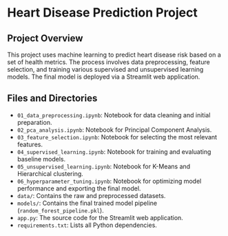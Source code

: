 # Heart Disease Prediction Project

## Project Overview
This project uses machine learning to predict heart disease risk based on a set of health metrics. The process involves data preprocessing, feature selection, and training various supervised and unsupervised learning models. The final model is deployed via a Streamlit web application.

## Files and Directories
- `01_data_preprocessing.ipynb`: Notebook for data cleaning and initial preparation.
- `02_pca_analysis.ipynb`: Notebook for Principal Component Analysis.
- `03_feature_selection.ipynb`: Notebook for selecting the most relevant features.
- `04_supervised_learning.ipynb`: Notebook for training and evaluating baseline models.
- `05_unsupervised_learning.ipynb`: Notebook for K-Means and Hierarchical clustering.
- `06_hyperparameter_tuning.ipynb`: Notebook for optimizing model performance and exporting the final model.
- `data/`: Contains the raw and preprocessed datasets.
- `models/`: Contains the final trained model pipeline (`random_forest_pipeline.pkl`).
- `app.py`: The source code for the Streamlit web application.
- `requirements.txt`: Lists all Python dependencies.
